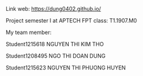 Link web: https://dung0402.github.io/

Project semester I at APTECH FPT class: T1.1907.M0

My team member:

Student1215618
NGUYEN THI KIM THO

Student1208495
NGO THI DOAN DUNG

Student1215623
NGUYEN THI PHUONG HUYEN
